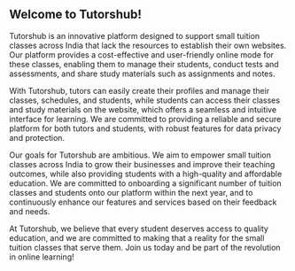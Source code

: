 <h2>Welcome to Tutorshub!</h2>

Tutorshub is an innovative platform designed to support small tuition classes across India that lack the resources to establish their own websites. Our platform provides a cost-effective and user-friendly online mode for these classes, enabling them to manage their students, conduct tests and assessments, and share study materials such as assignments and notes.

With Tutorshub, tutors can easily create their profiles and manage their classes, schedules, and students, while students can access their classes and study materials on the website, which offers a seamless and intuitive interface for learning. We are committed to providing a reliable and secure platform for both tutors and students, with robust features for data privacy and protection.

Our goals for Tutorshub are ambitious. We aim to empower small tuition classes across India to grow their businesses and improve their teaching outcomes, while also providing students with a high-quality and affordable education. We are committed to onboarding a significant number of tuition classes and students onto our platform within the next year, and to continuously enhance our features and services based on their feedback and needs.

At Tutorshub, we believe that every student deserves access to quality education, and we are committed to making that a reality for the small tuition classes that serve them. Join us today and be part of the revolution in online learning!
